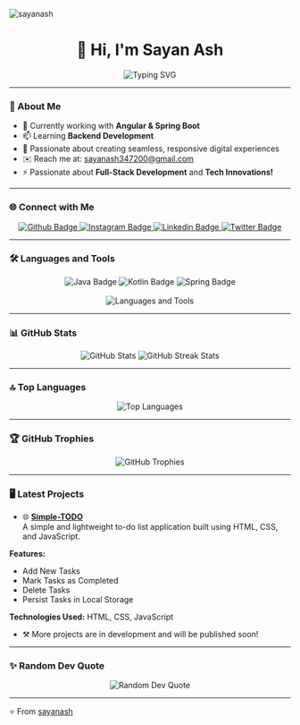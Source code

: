   <p align="left"> <img src="https://komarev.com/ghpvc/?username=sayanash&label=Profile%20views&color=0e75b6&style=flat" alt="sayanash" /> </p>

<h1 align="center">👋 Hi, I'm Sayan Ash</h1>

<p align="center">
  <img src="https://readme-typing-svg.herokuapp.com?font=Roboto&size=30&color=3498db&center=true&vCenter=true&width=450&lines=Full-Stack+Developer;Android+%26+Web+Enthusiast;Open+Source+Contributor" alt="Typing SVG">
</p>

---

### 🚀 About Me
- 🔭 Currently working with **Angular & Spring Boot**
- 📫 Learning **Backend Development**
- 🌱 Passionate about creating seamless, responsive digital experiences
- ✉️ Reach me at: [sayanash347200@gmail.com](mailto:sayanash347200@gmail.com)
- ⚡ Passionate about **Full-Stack Development** and **Tech Innovations!**

---

### 🌐 Connect with Me
<p align="center">
  <a href="https://github.com/sayanash" target="_blank">
    <img src="https://img.shields.io/badge/Github-211F1F?style=for-the-badge&logo=github&logoColor=white" alt="Github Badge"/>
  </a>
  <a href="https://www.instagram.com/s.y.n__a.s.h" target="_blank">
    <img src="https://img.shields.io/badge/Instagram-purple?style=for-the-badge&logo=instagram&logoColor=white" alt="Instagram Badge"/>
  </a>
  <a href="https://www.linkedin.com/in/sayanash" target="_blank">
    <img src="https://img.shields.io/badge/Linkedin-blue?style=for-the-badge&logo=linkedin&logoColor=white" alt="Linkedin Badge"/>
  </a>
  <a href="https://twitter.com/sayan_ash_" target="_blank">
    <img src="https://img.shields.io/badge/Twitter-1DA1F2?style=for-the-badge&logo=twitter&logoColor=white" alt="Twitter Badge"/>
  </a>
</p>

---

### 🛠️ Languages and Tools
<p align="center">
  <img src="https://img.shields.io/badge/Java-ED8B00?style=flat-square&logo=java&logoColor=white" alt="Java Badge" />
  <img src="https://img.shields.io/badge/Kotlin-7F52FF?style=flat-square&logo=kotlin&logoColor=white" alt="Kotlin Badge" />
  <img src="https://img.shields.io/badge/Spring-6DB33F?style=flat-square&logo=spring&logoColor=white" alt="Spring Badge" /><br><br>
  <img src="https://skillicons.dev/icons?i=html,css,js,angular,figma,mysql,androidstudio,git,github,postman&perline=13" alt="Languages and Tools" />
</p>


---

### 📊 GitHub Stats
<p align="center">
  <img src="https://github-readme-stats.vercel.app/api?username=sayanash&show_icons=true&theme=blueberry" alt="GitHub Stats" />
  <img src="https://github-readme-streak-stats.herokuapp.com/?user=sayanash&theme=blueberry" alt="GitHub Streak Stats" />
</p>

---

### 🔝 Top Languages
<p align="center">
  <img src="https://github-readme-stats.vercel.app/api/top-langs/?username=sayanash&layout=compact&theme=blueberry" alt="Top Languages" />
</p>

---

### 🏆 GitHub Trophies
<p align="center">
  <img src="https://github-profile-trophy.vercel.app/?username=sayanash&theme=onedark&no-frame=true&margin-w=15" alt="GitHub Trophies" />
</p>

---

### 🖥️ Latest Projects
- 🌐 [**Simple-TODO**](https://github.com/sayanash/HackathonProject-AIBashers-SimpleTODO)  
  A simple and lightweight to-do list application built using HTML, CSS, and JavaScript.  

**Features:** 
  - Add New Tasks
  - Mark Tasks as Completed
  - Delete Tasks
  - Persist Tasks in Local Storage  
  
**Technologies Used:** HTML, CSS, JavaScript

- ⚒️ More projects are in development and will be published soon!

---

### ✨ Random Dev Quote
<p align="center">
  <img src="https://quotes-github-readme.vercel.app/api?type=horizontal&theme=radical" alt="Random Dev Quote" />
</p>

---

⭐️ From [sayanash](https://github.com/sayanash)

